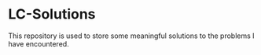 # LC-Solutions
This repository is used to store some meaningful solutions to the problems I have encountered.

